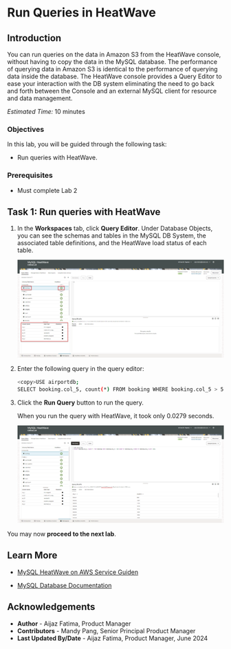 # Run Queries in HeatWave

## Introduction

You can run queries on the data in Amazon S3 from the HeatWave console, without having to copy the data in the MySQL database. The performance of querying data in Amazon S3 is identical to the performance of querying data inside the database. The HeatWave console provides a Query Editor to ease your interaction with the DB system eliminating the need to go back and forth between the Console and an external MySQL client for resource and data management.

_Estimated Time:_ 10 minutes

### Objectives

In this lab, you will be guided through the following task:

- Run queries with  HeatWave.

### Prerequisites

- Must complete Lab 2

## Task 1: Run queries with HeatWave

1. In the **Workspaces** tab, click **Query Editor**. Under Database Objects, you can see the schemas and tables in the MySQL DB System, the associated table definitions, and the HeatWave load status of each table.
 
    ![Schema details](./images/1-heatwave-loaded-details.png "Schema details")

2. Enter the following query in the query editor:

    ```bash
    <copy>USE airportdb; 
    SELECT booking.col_5, count(*) FROM booking WHERE booking.col_5 > 500 GROUP BY booking.col_5 ORDER BY booking.col_5 LIMIT 100;</copy> 
    ```

3. Click the **Run Query** button to run the query.

    When you run the query with HeatWave, it took only 0.0279 seconds.

    ![Run queries with HeatWave](./images/2-run-query.png "Run queries with HeatWave")

You may now **proceed to the next lab**.

## Learn More

- [MySQL HeatWave on AWS Service Guiden](https://dev.mysql.com/doc/heatwave-aws/en/)

- [MySQL Database Documentation](https://dev.mysql.com/)

## Acknowledgements

- **Author** - Aijaz Fatima, Product Manager
- **Contributors** - Mandy Pang, Senior Principal Product Manager
- **Last Updated By/Date** - Aijaz Fatima, Product Manager, June 2024
